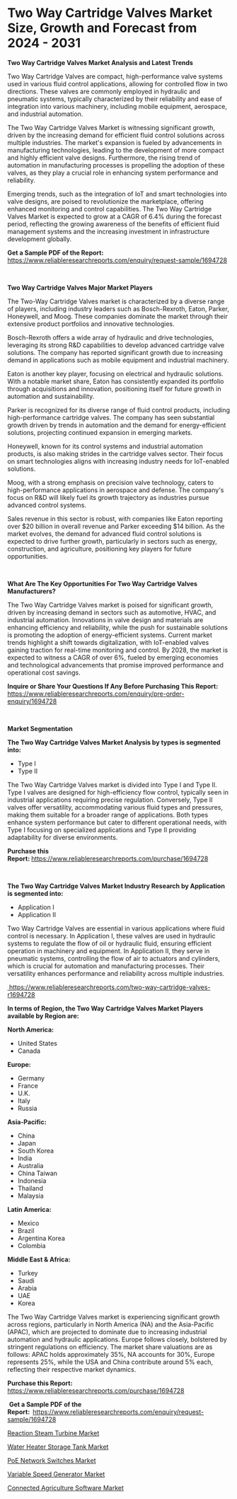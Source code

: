 <p><h1>Two Way Cartridge Valves Market Size, Growth and Forecast from 2024 - 2031</h1></p><p><strong>Two Way Cartridge Valves Market Analysis and Latest Trends</strong></p>
<p><p>Two Way Cartridge Valves are compact, high-performance valve systems used in various fluid control applications, allowing for controlled flow in two directions. These valves are commonly employed in hydraulic and pneumatic systems, typically characterized by their reliability and ease of integration into various machinery, including mobile equipment, aerospace, and industrial automation.</p><p>The Two Way Cartridge Valves Market is witnessing significant growth, driven by the increasing demand for efficient fluid control solutions across multiple industries. The market's expansion is fueled by advancements in manufacturing technologies, leading to the development of more compact and highly efficient valve designs. Furthermore, the rising trend of automation in manufacturing processes is propelling the adoption of these valves, as they play a crucial role in enhancing system performance and reliability.</p><p>Emerging trends, such as the integration of IoT and smart technologies into valve designs, are poised to revolutionize the marketplace, offering enhanced monitoring and control capabilities. The Two Way Cartridge Valves Market is expected to grow at a CAGR of 6.4% during the forecast period, reflecting the growing awareness of the benefits of efficient fluid management systems and the increasing investment in infrastructure development globally.</p></p>
<p><strong>Get a Sample PDF of the Report:&nbsp;</strong> <a href="https://www.reliableresearchreports.com/enquiry/request-sample/1694728?utm_campaign=36&utm_medium=2&utm_source=Github&utm_content=ia&utm_term=06102024&utm_id=two-way-cartridge-valves">https://www.reliableresearchreports.com/enquiry/request-sample/1694728</a></p>
<p>&nbsp;</p>
<p><strong>Two Way Cartridge Valves Major Market Players</strong></p>
<p><p>The Two-Way Cartridge Valves market is characterized by a diverse range of players, including industry leaders such as Bosch-Rexroth, Eaton, Parker, Honeywell, and Moog. These companies dominate the market through their extensive product portfolios and innovative technologies.</p><p>Bosch-Rexroth offers a wide array of hydraulic and drive technologies, leveraging its strong R&D capabilities to develop advanced cartridge valve solutions. The company has reported significant growth due to increasing demand in applications such as mobile equipment and industrial machinery.</p><p>Eaton is another key player, focusing on electrical and hydraulic solutions. With a notable market share, Eaton has consistently expanded its portfolio through acquisitions and innovation, positioning itself for future growth in automation and sustainability.</p><p>Parker is recognized for its diverse range of fluid control products, including high-performance cartridge valves. The company has seen substantial growth driven by trends in automation and the demand for energy-efficient solutions, projecting continued expansion in emerging markets.</p><p>Honeywell, known for its control systems and industrial automation products, is also making strides in the cartridge valves sector. Their focus on smart technologies aligns with increasing industry needs for IoT-enabled solutions.</p><p>Moog, with a strong emphasis on precision valve technology, caters to high-performance applications in aerospace and defense. The company's focus on R&D will likely fuel its growth trajectory as industries pursue advanced control systems.</p><p>Sales revenue in this sector is robust, with companies like Eaton reporting over $20 billion in overall revenue and Parker exceeding $14 billion. As the market evolves, the demand for advanced fluid control solutions is expected to drive further growth, particularly in sectors such as energy, construction, and agriculture, positioning key players for future opportunities.</p></p>
<p>&nbsp;</p>
<p><strong>What Are The Key Opportunities For Two Way Cartridge Valves Manufacturers?</strong></p>
<p><p>The Two Way Cartridge Valves market is poised for significant growth, driven by increasing demand in sectors such as automotive, HVAC, and industrial automation. Innovations in valve design and materials are enhancing efficiency and reliability, while the push for sustainable solutions is promoting the adoption of energy-efficient systems. Current market trends highlight a shift towards digitalization, with IoT-enabled valves gaining traction for real-time monitoring and control. By 2028, the market is expected to witness a CAGR of over 6%, fueled by emerging economies and technological advancements that promise improved performance and operational cost savings.</p></p>
<p><strong>Inquire or Share Your Questions If Any Before Purchasing This Report:</strong> <a href="https://www.reliableresearchreports.com/enquiry/pre-order-enquiry/1694728?utm_campaign=36&utm_medium=2&utm_source=Github&utm_content=ia&utm_term=06102024&utm_id=two-way-cartridge-valves">https://www.reliableresearchreports.com/enquiry/pre-order-enquiry/1694728</a></p>
<p>&nbsp;</p>
<p><strong>Market Segmentation</strong></p>
<p><strong>The Two Way Cartridge Valves Market Analysis by types is segmented into:</strong></p>
<p><ul><li>Type I</li><li>Type II</li></ul></p>
<p><p>The Two Way Cartridge Valves market is divided into Type I and Type II. Type I valves are designed for high-efficiency flow control, typically seen in industrial applications requiring precise regulation. Conversely, Type II valves offer versatility, accommodating various fluid types and pressures, making them suitable for a broader range of applications. Both types enhance system performance but cater to different operational needs, with Type I focusing on specialized applications and Type II providing adaptability for diverse environments.</p></p>
<p><strong>Purchase this Report:&nbsp;</strong><a href="https://www.reliableresearchreports.com/purchase/1694728?utm_campaign=36&utm_medium=2&utm_source=Github&utm_content=ia&utm_term=06102024&utm_id=two-way-cartridge-valves">https://www.reliableresearchreports.com/purchase/1694728</a></p>
<p>&nbsp;</p>
<p><strong>The Two Way Cartridge Valves Market Industry Research by Application is segmented into:</strong></p>
<p><ul><li>Application I</li><li>Application II</li></ul></p>
<p><p>Two Way Cartridge Valves are essential in various applications where fluid control is necessary. In Application I, these valves are used in hydraulic systems to regulate the flow of oil or hydraulic fluid, ensuring efficient operation in machinery and equipment. In Application II, they serve in pneumatic systems, controlling the flow of air to actuators and cylinders, which is crucial for automation and manufacturing processes. Their versatility enhances performance and reliability across multiple industries.</p></p>
<p><a href="https://www.reliableresearchreports.com/two-way-cartridge-valves-r1694728?utm_campaign=36&utm_medium=2&utm_source=Github&utm_content=ia&utm_term=06102024&utm_id=two-way-cartridge-valves">&nbsp;https://www.reliableresearchreports.com/two-way-cartridge-valves-r1694728</a></p>
<p><strong>In terms of Region, the Two Way Cartridge Valves Market Players available by Region are:</strong></p>
<p>
    <p> <strong> North America: </strong>
        <ul>
            <li>United States</li>
            <li>Canada</li>
        </ul>
        </p> 
    <p> <strong> Europe: </strong>
        <ul>
            <li>Germany</li>
            <li>France</li>
            <li>U.K.</li>
            <li>Italy</li>
            <li>Russia</li>
        </ul>
        </p> 
    <p> <strong> Asia-Pacific: </strong>
        <ul>
            <li>China</li>
            <li>Japan</li>
            <li>South Korea</li>
            <li>India</li>
            <li>Australia</li>
            <li>China Taiwan</li>
            <li>Indonesia</li>
            <li>Thailand</li>
            <li>Malaysia</li>
        </ul>
        </p> 
    <p> <strong> Latin America: </strong>
        <ul>
            <li>Mexico</li>
            <li>Brazil</li>
            <li>Argentina Korea</li>
            <li>Colombia</li>
        </ul>
        </p> 
    <p> <strong> Middle East & Africa: </strong>
        <ul>
            <li>Turkey</li>
            <li>Saudi</li>
            <li>Arabia</li>
            <li>UAE</li>
            <li>Korea</li>
        </ul>
    </p>
    </p>
<p><p>The Two Way Cartridge Valves market is experiencing significant growth across regions, particularly in North America (NA) and the Asia-Pacific (APAC), which are projected to dominate due to increasing industrial automation and hydraulic applications. Europe follows closely, bolstered by stringent regulations on efficiency. The market share valuations are as follows: APAC holds approximately 35%, NA accounts for 30%, Europe represents 25%, while the USA and China contribute around 5% each, reflecting their respective market dynamics.</p></p>
<p><strong>Purchase this Report: </strong><a href="https://www.reliableresearchreports.com/purchase/1694728?utm_campaign=36&utm_medium=2&utm_source=Github&utm_content=ia&utm_term=06102024&utm_id=two-way-cartridge-valves">https://www.reliableresearchreports.com/purchase/1694728</a></p>
<p>&nbsp;<strong>Get a Sample PDF of the Report:&nbsp;&nbsp;</strong><a href="https://www.reliableresearchreports.com/enquiry/request-sample/1694728?utm_campaign=36&utm_medium=2&utm_source=Github&utm_content=ia&utm_term=06102024&utm_id=two-way-cartridge-valves">https://www.reliableresearchreports.com/enquiry/request-sample/1694728</a></p>
<p><strong></strong></p>
<p><p><a href="https://www.linkedin.com/pulse/insights-reaction-steam-turbine-market-size-which-expanding-gapte?utm_campaign=36&utm_medium=2&utm_source=Github&utm_content=ia&utm_term=06102024&utm_id=two-way-cartridge-valves">Reaction Steam Turbine Market</a></p><p><a href="https://github.com/jordond5lezama/Market-Research-Report-List-1/blob/main/water-heater-storage-tank-market.md?utm_campaign=36&utm_medium=2&utm_source=Github&utm_content=ia&utm_term=06102024&utm_id=two-way-cartridge-valves">Water Heater Storage Tank Market</a></p><p><a href="https://www.linkedin.com/pulse/poe-network-switches-market-size-growth-industry-analysis-qnrge?utm_campaign=36&utm_medium=2&utm_source=Github&utm_content=ia&utm_term=06102024&utm_id=two-way-cartridge-valves">PoE Network Switches Market</a></p><p><a href="https://issuu.com/reportprime-2/docs/variable-speed-generator-market-siz_67b81112de05a1?utm_campaign=36&utm_medium=2&utm_source=Github&utm_content=ia&utm_term=06102024&utm_id=two-way-cartridge-valves">Variable Speed Generator Market</a></p><p><a href="https://github.com/MoonZANDRA/Market-Research-Report-List-1/blob/main/connected-agriculture-software-market.md?utm_campaign=36&utm_medium=2&utm_source=Github&utm_content=ia&utm_term=06102024&utm_id=two-way-cartridge-valves">Connected Agriculture Software Market</a></p></p>